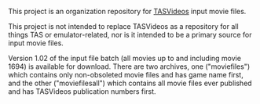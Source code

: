 This project is an organization repository for [TASVideos](http://tasvideos.org/) input movie files.

This project is not intended to replace TASVideos as a repository for all things TAS or emulator-related, nor is it intended to be a primary source for input movie files.

Version 1.02 of the input file batch (all movies up to and including movie 1694) is available for download. There are two archives, one ("moviefiles") which contains only non-obsoleted movie files and has game name first, and the other ("moviefilesall") which contains all movie files ever published and has TASVideos publication numbers first.